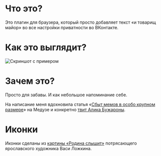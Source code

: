 # Что это?

Это плагин для браузера, который просто добавляет текст «и товарищ майор» во все настройки приватности во ВКонтакте.

# Как это выглядит?

![Скриншот с примером](https://puu.sh/BaPce/898ebac9f1.png)

# Зачем это?

Просто для забавы. И как небольшое напоминание себе.

На написание меня вдохновила статья «[Сбыт мемов в особо крупном размере](https://meduza.io/shapito/2018/08/08/sbyt-memov-v-osobo-krupnom-razmere-polzovateli-sotssetey-razmyshlyayut-o-rossii-v-kotoroy-sazhayut-za-reposty)» на Медузе и конкретно [твит Алика Бужароны](https://twitter.com/bujarona/status/1026944358631788544/photo/1).

# Иконки

Иконки сделаны из [картины «Родина слышит»](http://vasya-lozhkin.ru/pictures/rodina-slyshit/) потрясающего ярославского художника Васи Ложкина.
